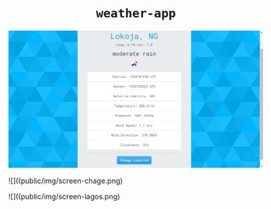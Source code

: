 <div align="center">
  
# `weather-app`

</div>

![](public/img/screen-lokoja.png)

![]((public/img/screen-chage.png)

![]((public/img/screen-lagos.png)

